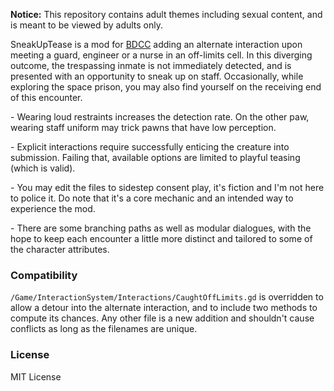 **Notice:** This repository contains adult themes including sexual content, and is meant to be viewed by adults only.

SneakUpTease is a mod for [BDCC](https://github.com/Alexofp/BDCC) adding an alternate interaction upon meeting a guard, engineer or a nurse in an off-limits cell. In this diverging outcome, the trespassing inmate is not immediately detected, and is presented with an opportunity to sneak up on staff. Occasionally, while exploring the space prison, you may also find yourself on the receiving end of this encounter.

\- Wearing loud restraints increases the detection rate. On the other paw, wearing staff uniform may trick pawns that have low perception.

\- Explicit interactions require successfully enticing the creature into submission. Failing that, available options are limited to playful teasing (which is valid).

\- You may edit the files to sidestep consent play, it's fiction and I'm not here to police it. Do note that it's a core mechanic and an intended way to experience the mod.

\- There are some branching paths as well as modular dialogues, with the hope to keep each encounter a little more distinct and tailored to some of the character attributes.

### Compatibility
`/Game/InteractionSystem/Interactions/CaughtOffLimits.gd` is overridden to allow a detour into the alternate interaction, and to include two methods to compute its chances. Any other file is a new addition and shouldn't cause conflicts as long as the filenames are unique.

### License
MIT License

